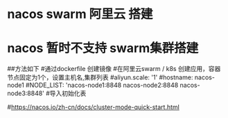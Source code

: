 # nacos swarm 阿里云 搭建
# nacos 暂时不支持 swarm集群搭建
##方法如下
#通过dockerfile 创建镜像
#在阿里云swarm / k8s 创建应用，容器节点固定为1个，设置主机名,集群列表
#aliyun.scale: '1'
#hostname: nacos-node1
#NODE_LIST: 'nacos-node1:8848 nacos-node2:8848 nacos-node3:8848'
#导入初始化表

#https://nacos.io/zh-cn/docs/cluster-mode-quick-start.html
